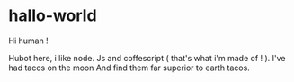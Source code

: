 # hallo-world

Hi human !

Hubot here, i like node. Js and coffescript ( that's what i'm made of ! ).
I've had tacos on the moon 
And find them far superior to earth tacos.

